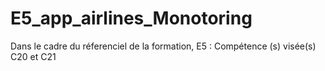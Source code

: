 # E5_app_airlines_Monotoring
Dans le cadre du réferenciel de la formation, E5 : Compétence (s) visée(s) C20 et C21
